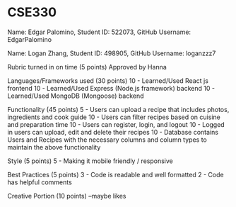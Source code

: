# CSE330
Name: Edgar Palomino, Student ID: 522073, GitHub Username: EdgarPalomino

Name: Logan Zhang, Student ID: 498905, GitHub Username: loganzzz7

Rubric turned in on time (5 points)
Approved by Hanna

Languages/Frameworks used (30 points)
10 - Learned/Used React js frontend
10 - Learned/Used Express (Node.js framework) backend
10 - Learned/Used MongoDB (Mongoose) backend

Functionality (45 points)
5 - Users can upload a recipe that includes photos, ingredients and cook guide
10 - Users can filter recipes based on cuisine and preparation time
10 - Users can register, login, and logout
10 - Logged in users can upload, edit and delete their recipes
10 - Database contains Users and Recipes with the necessary columns and column types to maintain the above functionality

Style (5 points)
5 - Making it mobile friendly / responsive

Best Practices (5 points)
3 - Code is readable and well formatted
2 - Code has helpful comments

Creative Portion (10 points) –maybe likes